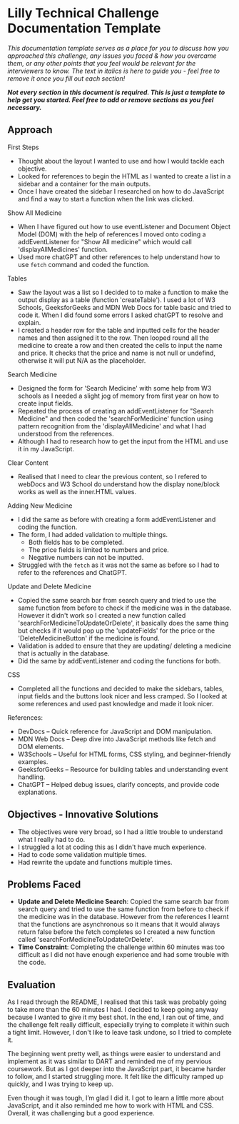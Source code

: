 # Lilly Technical Challenge Documentation Template

*This documentation template serves as a place for you to discuss how you approached this challenge, any issues you faced & how you overcame them, or any other points that you feel would be relevant for the interviewers to know. The text in italics is here to guide you - feel free to remove it once you fill out each section!*

***Not every section in this document is required. This is just a template to help get you started. Feel free to add or remove sections as you feel necessary.***

## Approach
First Steps
- Thought about the layout I wanted to use and how I would tackle each objective.
- Looked for references to begin the HTML as I wanted to create a list in a sidebar and a container for the main outputs.
- Once I have created the sidebar I researched on how to do JavaScript and find a way to start a function when the link was clicked.

Show All Medicine
- When I have figured out how to use eventListener and Document Object Model (DOM) with the help of references I moved onto coding a addEventListener for "Show All medicine" which would call 'displayAllMedicines' function.
- Used more chatGPT and other references to help understand how to use `fetch` command and coded the function.

Tables
- Saw the layout was a list so I decided to to make a function to make the output display as a table (function 'createTable'). I used a lot of W3 Schools, GeeksforGeeks and MDN Web Docs for table basic and tried to code it. When I did found some errors I asked chatGPT to resolve and explain.
- I created a header row for the table and inputted cells for the header names and then assigned it to the row. Then looped round all the medicine to create a row and then created the cells to input the name and price. It checks that the price and name is not null or undefind, otherwise it will put N/A as the placeholder.

Search Medicine
- Designed the form for 'Search Medicine' with some help from W3 schools as I needed a slight jog of memory from first year on how to create input fields.
- Repeated the process of creating an addEventListener for "Search Medicine" and then coded the 'searchForMedicine' function using pattern recognition from the 'displayAllMedicine' and what I had understood from the references.
- Although I had to research how to get the input from the HTML and use it in my JavaScript.

Clear Content
- Realised that I need to clear the previous content, so I refered to webDocs and W3 School do understand how the display none/block works as well as the inner.HTML values.

Adding New Medicine
- I did the same as before with creating a form addEventListener and coding the function.
- The form, I had added validation to multiple things.
  - Both fields has to be completed.
  - The price fields is limited to numbers and price.
  - Negative numbers can not be inputted.
- Struggled with the `fetch` as it was not the same as before so I had to refer to the references and ChatGPT.

Update and Delete Medicine
- Copied the same search bar from search query and tried to use the same function from before to check if the medicine was in the database. However it didn't work so I created a new function called 'searchForMedicineToUpdateOrDelete', it basically does the same thing but checks if it would pop up the 'updateFields' for the price or the 'DeleteMedicineButton' if the medicine is found.
- Validation is added to ensure that they are updating/ deleting a medicine that is actually in the database.
- Did the same by addEventListener and coding the functions for both.

CSS
- Completed all the functions and decided to make the sidebars, tables, input fields and the buttons look nicer and less cramped. So I looked at some references and used past knowledge and made it look nicer.

References:
- DevDocs – Quick reference for JavaScript and DOM manipulation.
- MDN Web Docs – Deep dive into JavaScript methods like fetch and DOM elements.
- W3Schools – Useful for HTML forms, CSS styling, and beginner-friendly examples.
- GeeksforGeeks – Resource for building tables and understanding event handling.
- ChatGPT – Helped debug issues, clarify concepts, and provide code explanations.

## Objectives - Innovative Solutions
- The objectives were very broad, so I had a little trouble to understand what I really had to do.
- I struggled a lot at coding this as I didn't have much experience.
- Had to code some validation multiple times.
- Had rewrite the update and functions multiple times.

## Problems Faced
- **Update and Delete Medicine Search**: Copied the same search bar from search query and tried to use the same function from before to check if the medicine was in the database. However from the references I learnt that the functions are asynchronous so it means that it would always return false before the fetch completes so I created a new function called 'searchForMedicineToUpdateOrDelete'.
- **Time Constraint**: Completing the challenge within 60 minutes was too difficult as I did not have enough experience and had some trouble with the code.

## Evaluation
As I read through the README, I realised that this task was probably going to take more than the 60 minutes I had. I decided to keep going anyway because I wanted to give it my best shot. In the end, I ran out of time, and the challenge felt really difficult, especially trying to complete it within such a tight limit. However, I don't like to leave task undone, so I tried to complete it.

The beginning went pretty well, as things were easier to understand and implement as it was similar to DART and reminded me of my pervious coursework. But as I got deeper into the JavaScript part, it became harder to follow, and I started struggling more. It felt like the difficulty ramped up quickly, and I was trying to keep up.

Even though it was tough, I’m glad I did it. I got to learn a little more about JavaScript, and it also reminded me how to work with HTML and CSS. Overall, it was challenging but a good experience.
